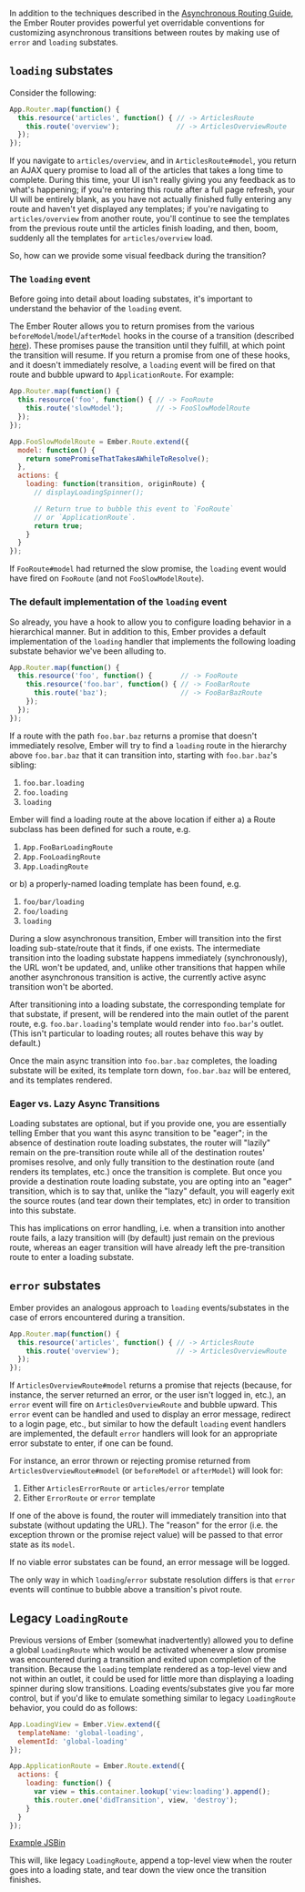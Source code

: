 In addition to the techniques described in the
[Asynchronous Routing Guide](http://emberjs.com/guides/routing/asynchronous-routing/),
the Ember Router provides powerful yet overridable
conventions for customizing asynchronous transitions
between routes by making use of `error` and `loading`
substates.

## `loading` substates

Consider the following:

```js
App.Router.map(function() {
  this.resource('articles', function() { // -> ArticlesRoute
    this.route('overview');              // -> ArticlesOverviewRoute
  });
});
```

If you navigate to `articles/overview`, and in `ArticlesRoute#model`, 
you return an AJAX query promise to load all of
the articles that takes a long time to complete.
During this time, your UI isn't really giving you any feedback as to
what's happening; if you're entering this route after a full page
refresh, your UI will be entirely blank, as you have not actually
finished fully entering any route and haven't yet displayed any
templates; if you're navigating to `articles/overview` from another
route, you'll continue to see the templates from the previous route
until the articles finish loading, and then, boom, suddenly all the
templates for `articles/overview` load. 

So, how can we provide some visual feedback during the transition?

### The `loading` event

Before going into detail about loading substates, it's important
to understand the behavior of the `loading` event.

The Ember Router allows you to return promises from the various
`beforeModel`/`model`/`afterModel` hooks in the course of a transition
(described [here](http://emberjs.com/guides/routing/asynchronous-routing/)).
These promises pause the transition until they fulfill, at which point
the transition will resume. If you return a promise from
one of these hooks, and it doesn't immediately resolve, a `loading`
event will be fired on that route and bubble upward to
`ApplicationRoute`. For example:

```js
App.Router.map(function() {
  this.resource('foo', function() { // -> FooRoute
    this.route('slowModel');        // -> FooSlowModelRoute
  });
});

App.FooSlowModelRoute = Ember.Route.extend({
  model: function() {
    return somePromiseThatTakesAWhileToResolve();
  },
  actions: {
    loading: function(transition, originRoute) {
      // displayLoadingSpinner();

      // Return true to bubble this event to `FooRoute`
      // or `ApplicationRoute`.
      return true;
    }
  }
});
```

If `FooRoute#model` had returned the slow promise, the `loading`
event would have fired on `FooRoute` (and not `FooSlowModelRoute`).

### The default implementation of the `loading` event

So already, you have a hook to allow you to configure loading
behavior in a hierarchical manner. But in addition to this, Ember
provides a default implementation of the `loading` handler that implements
the following loading substate behavior we've been alluding to.

```js
App.Router.map(function() {
  this.resource('foo', function() {       // -> FooRoute
    this.resource('foo.bar', function() { // -> FooBarRoute
      this.route('baz');                  // -> FooBarBazRoute
    });
  });
});
```

If a route with the path `foo.bar.baz` returns a promise that doesn't immediately
resolve, Ember will try to find a `loading` route in the hierarchy 
above `foo.bar.baz` that it can transition into, starting with
`foo.bar.baz`'s sibling:

1. `foo.bar.loading`
2. `foo.loading`
3. `loading`

Ember will find a loading route at the above location if either a) a 
Route subclass has been defined for such a route, e.g.

1. `App.FooBarLoadingRoute`
2. `App.FooLoadingRoute`
3. `App.LoadingRoute`

or b) a properly-named loading template has been found, e.g.

1. `foo/bar/loading`
2. `foo/loading`
3. `loading`

During a slow asynchronous transition, Ember will transition into the
first loading sub-state/route that it finds, if one exists. The
intermediate transition into the loading substate happens immediately 
(synchronously), the URL won't be updated, and, unlike other transitions
that happen while another asynchronous transition is active, the
currently active async transition won't be aborted.

After transitioning into a loading substate, the corresponding template
for that substate, if present, will be rendered into the main outlet of
the parent route, e.g. `foo.bar.loading`'s template would render into 
`foo.bar`'s outlet. (This isn't particular to loading routes; all
routes behave this way by default.)

Once the main async transition into `foo.bar.baz` completes, the loading
substate will be exited, its template torn down, `foo.bar.baz` will be
entered, and its templates rendered.

### Eager vs. Lazy Async Transitions

Loading substates are optional, but if you provide one,
you are essentially telling Ember that you
want this async transition to be "eager"; in the absence of destination
route loading substates, the router will "lazily" remain on the pre-transition route
while all of the destination routes' promises resolve, and only fully
transition to the destination route (and renders its templates, etc.)
once the transition is complete. But once you provide a destination
route loading substate, you are opting into an "eager" transition, which
is to say that, unlike the "lazy" default, you will eagerly exit the
source routes (and tear down their templates, etc) in order to
transition into this substate. 

This has implications on error handling, i.e. when a transition into
another route fails, a lazy transition will (by default) just remain on the
previous route, whereas an eager transition will have already left the
pre-transition route to enter a loading substate.

## `error` substates

Ember provides an analogous approach to `loading` events/substates in
the case of errors encountered during a transition.

```js
App.Router.map(function() {
  this.resource('articles', function() { // -> ArticlesRoute
    this.route('overview');              // -> ArticlesOverviewRoute
  });
});
```

If `ArticlesOverviewRoute#model` returns a promise that rejects (because, for
instance, the server returned an error, or the user isn't logged in,
etc.), an `error` event will fire on `ArticlesOverviewRoute` and bubble upward.
This `error` event can be handled and used to display an error message,
redirect to a login page, etc., but similar to how the default `loading`
event handlers are implemented, the default `error` handlers
will look for an appropriate error substate to
enter, if one can be found.

For instance, an error thrown or rejecting promise returned from
`ArticlesOverviewRoute#model` (or `beforeModel` or `afterModel`) 
will look for:

1. Either `ArticlesErrorRoute` or `articles/error` template
2. Either `ErrorRoute` or `error` template

If one of the above is found, the router will immediately transition into
that substate (without updating the URL). The "reason" for the error 
(i.e. the exception thrown or the promise reject value) will be passed
to that error state as its `model`.

If no viable error substates can be found, an error message will be
logged.

The only way in which `loading`/`error` substate resolution differs is
that `error` events will continue to bubble above a transition's pivot
route.

## Legacy `LoadingRoute`

Previous versions of Ember (somewhat inadvertently) allowed you to define a global `LoadingRoute`
which would be activated whenever a slow promise was encountered during
a transition and exited upon completion of the transition. Because the
`loading` template rendered as a top-level view and not within an
outlet, it could be used for little more than displaying a loading
spinner during slow transitions. Loading events/substates give you far
more control, but if you'd like to emulate something similar to legacy
`LoadingRoute` behavior, you could do as follows:

```js
App.LoadingView = Ember.View.extend({
  templateName: 'global-loading',
  elementId: 'global-loading'
});

App.ApplicationRoute = Ember.Route.extend({
  actions: {
    loading: function() {
      var view = this.container.lookup('view:loading').append();
      this.router.one('didTransition', view, 'destroy');
    }
  }
});
```

[Example JSBin](http://emberjs.jsbin.com/ucanam/3307)

This will, like legacy `LoadingRoute`, append a top-level view when the
router goes into a loading state, and tear down the view once the
transition finishes.
